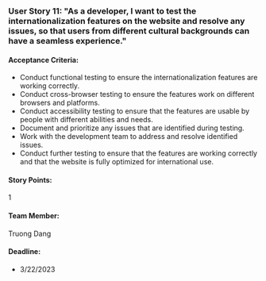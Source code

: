 ### User Story 11: "As a developer, I want to test the internationalization features on the website and resolve any issues, so that users from different cultural backgrounds can have a seamless experience."

#### Acceptance Criteria:
- Conduct functional testing to ensure the internationalization features are working correctly.
- Conduct cross-browser testing to ensure the features work on different browsers and platforms.
- Conduct accessibility testing to ensure that the features are usable by people with different abilities and needs.
- Document and prioritize any issues that are identified during testing.
- Work with the development team to address and resolve identified issues.
- Conduct further testing to ensure that the features are working correctly and that the website is fully optimized for international use.

#### Story Points:
1

#### Team Member: 
Truong Dang

#### Deadline: 
- 3/22/2023
